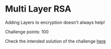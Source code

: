 # Multi Layer RSA

Adding Layers to encryption doesn't always help!

Challenge points: 100

Check the intended solution of the challenge [here](https://amritabi0s.wordpress.com/2017/12/18/inctf-2017-multi-layer-rsa-writeup/)
